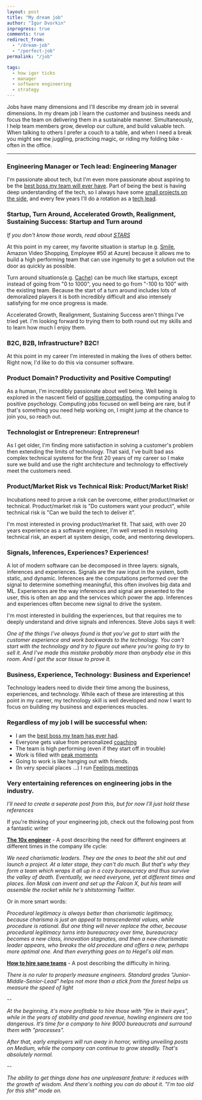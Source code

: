 ```yaml
---
layout: post
title: "My dream job"
author: "Igor Dvorkin"
inprogress: true
comments: true
redirect_from:
  - "/dream-job"
  - "/perfect-job"
permalink: "/job"

tags:
  - how igor ticks
  - manager
  - software engineering
  - strategy
---
```


Jobs have many dimensions and I'll describe my dream job in several dimensions. In my dream job I learn the customer and business needs and focus the team on delivering them in a sustainable manner. Simultaneously, I help team members grow, develop our culture, and build valuable tech. When talking to others I prefer a couch to a table, and when I need a break you might see me juggling, practicing magic, or riding my folding bike - often in the office.

---

### Engineering Manager or Tech lead: Engineering Manager

I'm passionate about tech, but I'm even more passionate about aspiring to be the [best boss my team will ever have](being-a-great-manager). Part of being the best is having deep understanding of the tech, so I always have some [small projects on the side](https://github.com/idvorkin), and every few years I'll do a rotation as a [tech lead](/software-leadership-roles).

### Startup, Turn Around, Accelerated Growth, Realignment, Sustaining Success: Startup and Turn around

_If you don't know those words, read about [STARS](https://hbr.org/2009/01/picking-the-right-transition-strategy)_

At this point in my career, my favorite situation is startup (e.g. [Smile](http://igsmilebox.blogspot.com), Amazon Video Shopping, Employee #50 at Azure) because it allows me to build a high performing team that can use ingenuity to get a solution out the door as quickly as possible.

Turn around situations(e.g. [Cache](/cache)) can be much like startups, except instead of going from "0 to 1000", you need to go from "-100 to 100" with the existing team. Because the start of a turn around includes lots of demoralized players it is both incredibly difficult and also intensely satisfying for me once progress is made.

Accelerated Growth, Realignment, Sustaining Success aren't things I've tried yet. I'm looking forward to trying them to both round out my skills and to learn how much I enjoy them.

### B2C, B2B, Infrastructure? B2C!

At this point in my career I'm interested in making the lives of others better. Right now, I'd like to do this via consumer software.

### Product Domain? Productivity and Positive Computing!

As a human, I'm incredibly passionate about well being. Well being is explored in the nascent field of [positive computing](https://www.positivecomputing.com), the computing analog to positive psychology. Computing jobs focused on well being are rare, but if that's something you need help working on, I might jump at the chance to join you, so reach out.

### Technologist or Entrepreneur: Entrepreneur!

As I get older, I'm finding more satisfaction in solving a customer's problem then extending the limits of technology.
That said, I've built bad ass complex technical systems for the first 20 years of my career so I make sure we build and use the right architecture and technology to effectively meet the customers need.

### Product/Market Risk vs Technical Risk: Product/Market Risk!

Incubations need to prove a risk can be overcome, either product/market or technical. Product/market risk is "Do customers want your product", while technical risk is "Can we build the tech to deliver it".

I'm most interested in proving product/market fit. That said, with over 20 years experience as a software engineer, I'm well versed in resolving technical risk, an expert at system design, code, and mentoring developers.

### Signals, Inferences, Experiences? Experiences!

A lot of modern software can be decomposed in three layers: signals, inferences and experiences. Signals are the raw input in the system, both static, and dynamic. Inferences are the computations performed over the signal to determine something meaningful, this often involves big data and ML. Experiences are the way inferences and signal are presented to the user, this is often an app and the services which power the app. Inferences and experiences often become new signal to drive the system.

I'm most interested in building the experiences, but that requires me to deeply understand and drive signals and inferences. Steve Jobs says it well:

*One of the things I’ve always found is that you’ve got to start with the customer experience and work backwards to the technology. You can’t start with the technology and try to figure out where you’re going to try to sell it. And I’ve made this mistake probably more than anybody else in this room. And I got the scar tissue to prove it.*


### Business, Experience, Technology: Business and Experience!

Technology leaders need to divide their time among the business, experiences, and technology. While each of these are interesting at this point in my career, my technology skill is well developed and now I want to focus on building my business and experiences muscles.

### Regardless of my job I will be successful when:

- I am the [best boss my team has ever had](/being-a-great-manager).
- Everyone gets value from personalized [coaching](/Coaching-Questions)
- The team is high performing (even if they start off in trouble)
- Work is filled with [peak moments](/moments-at-work)
- Going to work is like hanging out with friends.
- (In very special places ...) I run [Feelings meetings](/Human-Meetings)

### Very entertaining references on engineering jobs in the industry.

*I'll need to create a seperate post from this, but for now I'll just hold these references*

If you're thinking of your engineering job, check out the following post from a fantastic writer

**[The 10x engineer](https://vas3k.com/notes/10x/)** - A post describing the need for different engineers at different times in the company life cycle:

*We need charismatic leaders. They are the ones to beat the shit out and launch a project. At a later stage, they can't do much. But that's why they form a team which wraps it all up in a cozy bureaucracy and thus survive the valley of death. Eventually, we need everyone, yet at different times and places. Ilon Mask can invent and set up the Falcon X, but his team will assemble the rocket while he's shitstorming Twitter.*


Or in more smart words:


*Procedural legitimacy is always better than charismatic legitimacy, because charisma is just an appeal to transcendental values, while procedure is rational. But one thing will never replace the other, because procedural legitimacy turns into bureaucracy over time, bureaucracy becomes a new class, innovation stagnates, and then a new charismatic leader appears, who breaks the old procedure and offers a new, perhaps more optimal one. And then everything goes on to Hegel's old man.*

**[How to hire sane teams](https://vas3k.com/notes/hiring/)** - A post describing the difficulty in hiring.

*There is no ruler to properly measure engineers. Standard grades "Junior-Middle-Senior-Lead" helps not more than a stick from the forest helps us measure the speed of light*

--

*At the beginning, it's more profitable to hire those with "fire in their eyes", while in the years of stability and good revenue, howling engineers are too dangerous. It’s time for a company to hire 9000 bureaucrats and surround them with "processes".*

*After that, early employers will run away in horror, writing unveiling posts on Medium, while the company can continue to grow steadily. That's absolutely normal.*

--

*The ability to get things done has one unpleasant feature: it reduces with the growth of wisdom. And there's nothing you can do about it. "I'm too old for this shit" mode on.*




